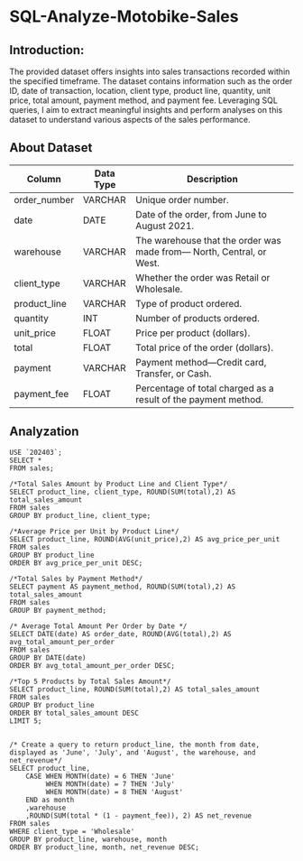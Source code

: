 # SQL-Analyze-Motobike-Sales

## Introduction:

The provided dataset offers insights into sales transactions recorded within the specified timeframe. The dataset contains information such as the order ID, date of transaction, location, client type, product line, quantity, unit price, total amount, payment method, and payment fee. Leveraging SQL queries, I aim to extract meaningful insights and perform analyses on this dataset to understand various aspects of the sales performance.

## About Dataset
| Column        | Data Type | Description                                                |
|---------------|-----------|------------------------------------------------------------|
| order_number  | VARCHAR   | Unique order number.                                       |
| date          | DATE      | Date of the order, from June to August 2021.               |
| warehouse     | VARCHAR   | The warehouse that the order was made from— North, Central, or West. |
| client_type   | VARCHAR   | Whether the order was Retail or Wholesale.                 |
| product_line  | VARCHAR   | Type of product ordered.                                   |
| quantity      | INT       | Number of products ordered.                                |
| unit_price    | FLOAT     | Price per product (dollars).                                |
| total         | FLOAT     | Total price of the order (dollars).                         |
| payment       | VARCHAR   | Payment method—Credit card, Transfer, or Cash.             |
| payment_fee   | FLOAT     | Percentage of total charged as a result of the payment method. |


## Analyzation
```
USE `202403`;
SELECT * 
FROM sales;

/*Total Sales Amount by Product Line and Client Type*/
SELECT product_line, client_type, ROUND(SUM(total),2) AS total_sales_amount
FROM sales
GROUP BY product_line, client_type;

/*Average Price per Unit by Product Line*/
SELECT product_line, ROUND(AVG(unit_price),2) AS avg_price_per_unit
FROM sales
GROUP BY product_line
ORDER BY avg_price_per_unit DESC;

/*Total Sales by Payment Method*/
SELECT payment AS payment_method, ROUND(SUM(total),2) AS total_sales_amount
FROM sales
GROUP BY payment_method;

/* Average Total Amount Per Order by Date */
SELECT DATE(date) AS order_date, ROUND(AVG(total),2) AS avg_total_amount_per_order
FROM sales
GROUP BY DATE(date)
ORDER BY avg_total_amount_per_order DESC;

/*Top 5 Products by Total Sales Amount*/
SELECT product_line, ROUND(SUM(total),2) AS total_sales_amount
FROM sales
GROUP BY product_line
ORDER BY total_sales_amount DESC
LIMIT 5;


/* Create a query to return product_line, the month from date, displayed as 'June', 'July', and 'August', the warehouse, and net_revenue*/
SELECT product_line,
    CASE WHEN MONTH(date) = 6 THEN 'June'
         WHEN MONTH(date) = 7 THEN 'July'
         WHEN MONTH(date) = 8 THEN 'August'
    END as month
    ,warehouse
    ,ROUND(SUM(total * (1 - payment_fee)), 2) AS net_revenue
FROM sales
WHERE client_type = 'Wholesale'
GROUP BY product_line, warehouse, month
ORDER BY product_line, month, net_revenue DESC;
```
